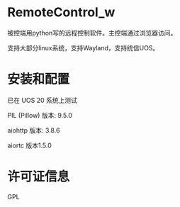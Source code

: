 # RemoteControl_w

被控端用python写的远程控制软件。主控端通过浏览器访问。

支持大部分linux系统，支持Wayland，支持统信UOS。

# 安装和配置

已在 UOS 20 系统上测试

PIL (Pillow) 版本: 9.5.0

aiohttp 版本: 3.8.6

aiortc 版本1.5.0

# 许可证信息

GPL
